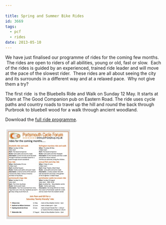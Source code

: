 ```yaml
---

title: Spring and Summer Bike Rides
id: 3669
tags:
  - pcf
  - rides
date: 2013-05-10
---
```


We have just finalised our programme of rides for the coming few months.  The rides are open to riders of all abilities, young or old, fast or slow.  Each of the rides is guided by an experienced, trained ride leader and will move at the pace of the slowest rider.  These rides are all about seeing the city and its surrounds in a different way and at a relaxed pace.  Why not give them a try?

The first ride  is the Bluebells Ride and Walk on Sunday 12 May. It starts at 10am at The Good Companion pub on Eastern Road. The ride uses cycle paths and country roads to travel up the hill and round the back through Purbrook to bluebell wood for a walk through ancient woodland.

Download the [full ride programme](/public//assets/docs/Ride-programme-spring-summer-2013v2.pdf).

![Ride Programme](/public/assets/Ride-programme-spring-summer-2013v2-211x300.jpg)
